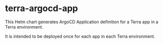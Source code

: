 # terra-argocd-app

This Helm chart generates ArgoCD Application definition for a Terra app in a Terra environment.

It is intended to be deployed once for each app in each Terra environment.

